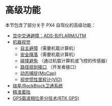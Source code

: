 # 高级功能

本节包含了部分关于 PX4 自驾仪的高级功能：

- [空中交通避障：ADS-B/FLARM/UTM](../peripherals/adsb_flarm.md)
- [机器视觉](../computer_vision/index.md)
  - [自主避障](../computer_vision/obstacle_avoidance.md)（需要机载计算机）
  - [安全降落](../computer_vision/safe_landing.md)（需要机载计算机）
  - [碰撞避免](../computer_vision/collision_prevention.md) （通过机载计算机或飞控的传感器）
  - [路径规划接口](../computer_vision/path_planning_interface.md) （开发者接口）
  - [动态捕捉(MoCap)](../computer_vision/motion_capture.md)
  - [视觉惯性里程计(VIO)](../computer_vision/visual_inertial_odometry.md)
- [铱星/RockBlock卫通系统](../advanced_features/satcom_roadblock.md)
- [精准着陆](../advanced_features/precland.md)
- [GPS载波相位差分技术(RTK GPS)](../gps_compass/rtk_gps.md)
